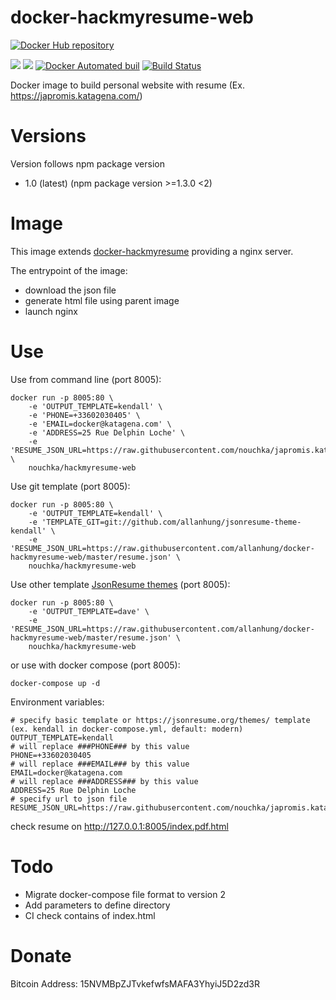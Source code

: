 # docker-hackmyresume-web

[![Docker Hub repository](http://dockeri.co/image/nouchka/hackmyresume-web)](https://registry.hub.docker.com/u/nouchka/hackmyresume-web/)

[![](https://images.microbadger.com/badges/image/nouchka/hackmyresume-web.svg)](https://microbadger.com/images/nouchka/hackmyresume-web "Get your own image badge on microbadger.com")
[![](https://images.microbadger.com/badges/version/nouchka/hackmyresume-web.svg)](https://microbadger.com/images/nouchka/hackmyresume-web "Get your own version badge on microbadger.com")
[![Docker Automated buil](https://img.shields.io/docker/automated/nouchka/hackmyresume-web.svg)](https://hub.docker.com/r/nouchka/hackmyresume-web/)
[![Build Status](https://travis-ci.org/nouchka/docker-hackmyresume-web.svg?branch=master)](https://travis-ci.org/nouchka/docker-hackmyresume-web)

Docker image to build personal website with resume (Ex. https://japromis.katagena.com/)

# Versions

Version follows npm package version

* 1.0 (latest) (npm package version >=1.3.0 <2)

# Image

This image extends [docker-hackmyresume](https://github.com/nouchka/docker-hackmyresume) providing a nginx server.

The entrypoint of the image:
* download the json file
* generate html file using parent image
* launch nginx

# Use

Use from command line (port 8005):

	docker run -p 8005:80 \
		-e 'OUTPUT_TEMPLATE=kendall' \
		-e 'PHONE=+33602030405' \
		-e 'EMAIL=docker@katagena.com' \
		-e 'ADDRESS=25 Rue Delphin Loche' \
		-e 'RESUME_JSON_URL=https://raw.githubusercontent.com/nouchka/japromis.katagena.com/master/resume.json' \
		nouchka/hackmyresume-web

Use git template (port 8005):

	docker run -p 8005:80 \
		-e 'OUTPUT_TEMPLATE=kendall' \
		-e 'TEMPLATE_GIT=git://github.com/allanhung/jsonresume-theme-kendall' \
		-e 'RESUME_JSON_URL=https://raw.githubusercontent.com/allanhung/docker-hackmyresume-web/master/resume.json' \
		nouchka/hackmyresume-web

Use other template [JsonResume themes](https://jsonresume.org/themes/) (port 8005):

	docker run -p 8005:80 \
		-e 'OUTPUT_TEMPLATE=dave' \
		-e 'RESUME_JSON_URL=https://raw.githubusercontent.com/allanhung/docker-hackmyresume-web/master/resume.json' \
		nouchka/hackmyresume-web

or use with docker compose (port 8005):

	docker-compose up -d
Environment variables:

	# specify basic template or https://jsonresume.org/themes/ template (ex. kendall in docker-compose.yml, default: modern)
	OUTPUT_TEMPLATE=kendall
	# will replace ###PHONE### by this value
	PHONE=+33602030405
	# will replace ###EMAIL### by this value
	EMAIL=docker@katagena.com
	# will replace ###ADDRESS### by this value
	ADDRESS=25 Rue Delphin Loche
	# specify url to json file
	RESUME_JSON_URL=https://raw.githubusercontent.com/nouchka/japromis.katagena.com/master/resume.json

check resume on http://127.0.0.1:8005/index.pdf.html

# Todo

* Migrate docker-compose file format to version 2
* Add parameters to define directory
* CI check contains of index.html

# Donate

Bitcoin Address: 15NVMBpZJTvkefwfsMAFA3YhyiJ5D2zd3R
